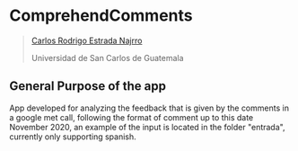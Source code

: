 # ComprehendComments

> [Carlos Rodrigo Estrada Najrro](https://github.com/carlosE17/)
>
> Universidad de San Carlos de Guatemala

## General Purpose of the app

App developed for analyzing the feedback that is given by the comments in a google met call, following the format of comment up to this date November 2020, an example of the input is located in the folder "entrada", currently only supporting spanish.
